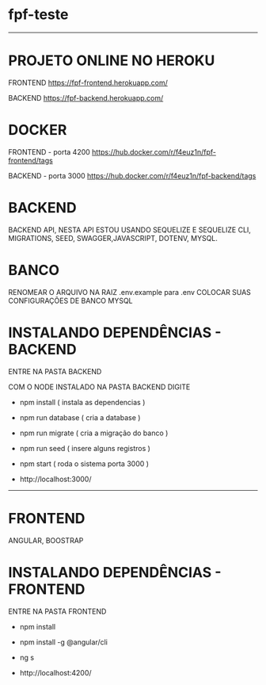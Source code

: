 # fpf-teste
_____________________________________________________________________________________________________________________________________________________________________
# PROJETO ONLINE NO HEROKU
FRONTEND
https://fpf-frontend.herokuapp.com/

BACKEND
https://fpf-backend.herokuapp.com/

# DOCKER
FRONTEND - porta 4200
https://hub.docker.com/r/f4euz1n/fpf-frontend/tags

BACKEND - porta 3000
https://hub.docker.com/r/f4euz1n/fpf-backend/tags

# BACKEND
BACKEND API, NESTA API ESTOU USANDO SEQUELIZE E SEQUELIZE CLI, MIGRATIONS, SEED, SWAGGER,JAVASCRIPT, DOTENV, MYSQL.

# BANCO 
RENOMEAR O ARQUIVO NA RAIZ .env.example para .env 
  COLOCAR SUAS CONFIGURAÇÕES DE BANCO MYSQL
  
# INSTALANDO DEPENDÊNCIAS - BACKEND
  ENTRE NA PASTA BACKEND
  
  COM O NODE INSTALADO NA PASTA BACKEND DIGITE
   - npm install ( instala as dependencias )
   - npm run database ( cria a database )
   - npm run migrate ( cria a migração do banco )
   - npm run seed ( insere alguns registros )
   - npm start ( roda o sistema porta 3000 )

 
 - http://localhost:3000/
  ____________________________________________________________________________________________________________________________________________________________________
# FRONTEND
ANGULAR, BOOSTRAP

# INSTALANDO DEPENDÊNCIAS - FRONTEND
  ENTRE NA PASTA FRONTEND
  - npm install
  - npm install -g @angular/cli
  - ng s

 - http://localhost:4200/
